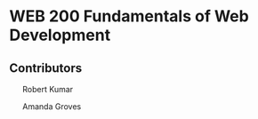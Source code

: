 <h1>WEB 200 Fundamentals of Web Development</h1>
<h2>Contributors</h2>
<ul>Robert Kumar</ul>
<ul>Amanda Groves</ul>
